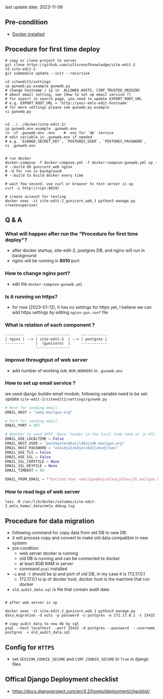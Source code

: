 last update date: 2023-11-06


Pre-condition
----------------------

* [Docker installed](https://docs.docker.com/engine/install/ubuntu/)

Procedure for first time deploy
--------------------------

```shell
# copy or clone project to server 
git clone https://github.com/culturesofknowledge/site-edit-2
cd site-edit-2
git submodule update --init --recursive

cd siteedit2/settings
cp gunweb.py.example gunweb.py
# change hostname / ip in  ALLOWED_HOSTS, CSRF_TRUSTED_ORIGINS
# about email setting, see [How to set up email service ?]
# for export in search page, you need to update EXPORT_ROOT_URL
# e.g. EXPORT_ROOT_URL = 'http://your-emlo-edit-hostname'
# for more settings please see gunweb.py.example
vi gunweb.py


cd ../../docker/site-edit-2/
cp gunweb.env.example .gunweb.env
ln -sf .gunweb.env .env    # .env for `db` service
# edit variable in .gunweb.env if needed
# e.g. `DJANGO_SECRET_KEY`, `POSTGRES_USER`, `POSTGRES_PASSWORD`, 
vi .gunweb.env


# run docker 
docker-compose -f docker-compose.yml -f docker-compose-gunweb.yml up -d --build db gunicorn_web nginx
# -d for run in background 
# --build to build docker every time 

# wait few second, use curl or browser to test server is up
curl -L http://<ip>:8010/

# create account for testing
docker exec -it site-edit-2_gunicorn_web_1 python3 manage.py createsuperuser
```

Q & A
----------------------

### What will happen after run the "Procedure for first time deploy"?

* after docker startup, site-edit-2, postgres DB, and nginx will run in background
* nginx will be running in **8010** port

### How to change nginx port?

* edit file `docker-compose-gunweb.yml`

### Is it running on https?

* for now (2023-01-12), it has no settings for https yet, I believe we can add https settings by
  editing `nginx-gun.conf` file

### What is relation of each component ?

```
---------     ----------------     ------------
| nginx | --> | site-edit-2  | --> | postgres |
---------     |  (gunicorn)  |     ------------
              ----------------
```

### improve throughput of web server

* add number of working `GUN_NUM_WORKERS` in `.gunweb.env`

### How to set up email service ?

we used django buildin email module, following variable need to be set:
update `site-edit-2/siteedit2/settings/gunweb.py`
```python
# Host for sending email.
EMAIL_HOST = "smtp.mailgun.org"

# Port for sending email.
EMAIL_PORT = 587

# Whether to send SMTP 'Date' header in the local time zone or in UTC.
EMAIL_USE_LOCALTIME = False
EMAIL_HOST_USER = "postmaster@kasjldkajsdk.mailgun.org"
EMAIL_HOST_PASSWORD = "alksdjalskdjalskdjlaksdjlkas"
EMAIL_USE_TLS = False
EMAIL_USE_SSL = False
EMAIL_SSL_CERTFILE = None
EMAIL_SSL_KEYFILE = None
EMAIL_TIMEOUT = 60

EMAIL_FROM_EMAIL = f"Excited User <mailgun@kajsdlkasjdlkasjdl.mailgun.org>"

```


### How to read logs of web server

```
less -R /var/lib/docker/volumes/site-edit-2_emlo_home/_data/emlo.debug.log
```

Procedure for data migration
---------------------------------

* following command for copy data from old DB to new DB.
* it will process copy and convert to make old data compatible in new system
* pre condition
    * web server docker is running
    * old DB is running and can be connected to docker
    * at least 8GB RAM in server
    * command `psql` installed
* `-o` and `-t` should be ip and port of old DB, in my case it is 172.17.0.1
  * 172.17.0.1 is ip of docker host, docker host is the machine that run docker
* `old_audit_data.sql` is file that contain audit data

```shell

# after web server is up

docker exec -it site-edit-2_gunicorn_web_1 python3 manage.py data_migration -d ouls -p password -u postgres -o 172.17.0.1 -t 15432

# copy audit data to new db by sql
psql --host localhost --port 25432 -d postgres --password  --username postgres  < old_audit_data.sql
```


Config for `HTTPS` 
-------------------------------
* set `SESSION_COOKIE_SECURE` and `CSRF_COOKIE_SECURE` to `True` in django files


Offical Django Deployment checklist
--------------------------------------------
* https://docs.djangoproject.com/en/4.2/howto/deployment/checklist/